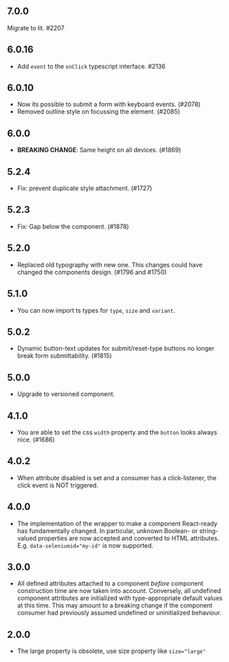 ## 7.0.0

Migrate to lit. #2207

## 6.0.16

- Add `event` to the `onClick` typescript interface. #2136

## 6.0.10

- Now its possible to submit a form with keyboard events. (#2078)
- Removed outline style on focussing the element. (#2085)

## 6.0.0

- **BREAKING CHANGE**: Same height on all devices. (#1869)

## 5.2.4

- Fix: prevent duplicate style attachment. (#1727)

## 5.2.3

- Fix: Gap below the component. (#1878)

## 5.2.0

- Replaced old typography with new one. This changes could have changed the components design. (#1796 and #1750)

## 5.1.0

- You can now import ts types for `type`, `size` and `variant`.

## 5.0.2

- Dynamic button-text updates for submit/reset-type buttons no longer break form submittability. (#1815)

## 5.0.0

- Upgrade to versioned component.

## 4.1.0

- You are able to set the css `width` property and the `button` looks always nice. (#1686)

## 4.0.2

- When attribute disabled is set and a consumer has a click-listener, the click event is NOT triggered.

## 4.0.0

- The implementation of the wrapper to make a component React-ready has
  fundamentally changed. In particular, unknown Boolean- or
  string-valued properties are now accepted and converted to HTML
  attributes. E.g. `data-seleniumid="my-id"` is now supported.

## 3.0.0

- All defined attributes attached to a component _before_ component
  construction time are now taken into account. Conversely, all undefined
  component attributes are initialized with type-appropriate default
  values at this time. This may amount to a breaking change if the
  component consumer had previously assumed undefined or uninitialized
  behaviour.

## 2.0.0

- The large property is obsolete, use size property like `size="large"`

